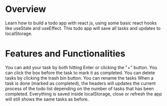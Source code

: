 # Overview
 Learn how to build a todo app with react js, using some basic react hooks like useState and useEffect. This todo app will save all tasks and updates to localStorage.
# Features and Functionalities
 You can add your task by both hitting Enter or clicking the "+" button.
 You can click the box before the task to mark it as completed.
 You can delete tasks by clicking the trash bin button.
 You can rename the tasks
 When a task is done (marked as completed), the headers will updates the current process of the todo list depending on the number of tasks that has been completed.
 Everything is saved inside localStorage, close or refresh the app will still shows the same tasks as before.